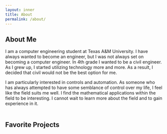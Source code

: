 ```yaml
---
layout: inner
title: About
permalink: /about/
---
```

## About Me
I am a computer engineering student at Texas A&M University. I have always wanted to become an engineer, but I was not always set on becoming a computer engineer. In 4th grade I wanted to be a civil engineer. As I grew up, I started utilizing technology more and more. As a result, I decided that civil would not be the best option for me.

I am particularly interested in controls and automation. As someone who has always attempted to have some semblance of control over my life, I feel like the field suits me well. I find the mathematical applications within the field to be interesting. I cannot wait to learn more about the field and to gain experience in it.<br>
<br>
## Favorite Projects
